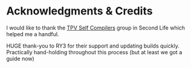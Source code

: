 # Acknowledgments & Credits

I would like to thank the [TPV Self Compilers](secondlife:///app/group/549937c8-f6b2-ff0c-12c6-5a2f342b174d/about) group in Second Life which helped me a handful.

HUGE thank-you to RY3 for their support and updating builds quickly.
Practically hand-holding throughout this process (but at least we got a guide now)






